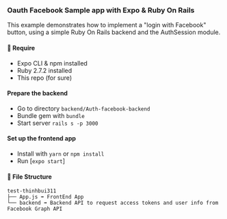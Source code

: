### Oauth Facebook Sample app with Expo & Ruby On Rails

This example demonstrates how to implement a "login with Facebook" button, using a simple Ruby On Rails backend and the AuthSession module.

#### 🚀 Require

- Expo CLI & npm installed
- Ruby 2.7.2 installed
- This repo (for sure)

#### Prepare the backend

- Go to directory `backend/Auth-facebook-backend`
- Bundle gem with `bundle`
- Start server `rails s -p 3000`

#### Set up the frontend app

- Install with `yarn` or `npm install`
- Run [`expo start`]

#### 📁 File Structure

```
test-thinhbui311
├── App.js ➡️ FrontEnd App
└── backend ➡️ Backend API to request access tokens and user info from Facebook Graph API
```
